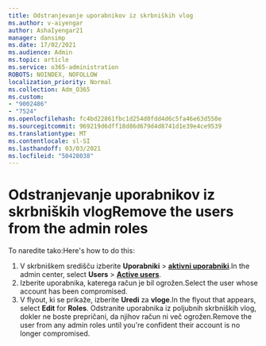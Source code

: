 ```yaml
---
title: Odstranjevanje uporabnikov iz skrbniških vlog
ms.author: v-aiyengar
author: AshaIyengar21
manager: dansimp
ms.date: 17/02/2021
ms.audience: Admin
ms.topic: article
ms.service: o365-administration
ROBOTS: NOINDEX, NOFOLLOW
localization_priority: Normal
ms.collection: Adm_O365
ms.custom:
- "9002486"
- "7524"
ms.openlocfilehash: fc4bd22861fbc1d254d0fdd4d6c5fa46e63d550e
ms.sourcegitcommit: 969219d6dff18d86d679d4d8741d1e39e4ce9539
ms.translationtype: MT
ms.contentlocale: sl-SI
ms.lasthandoff: 03/03/2021
ms.locfileid: "50428038"
---
```

# <a name="remove-the-users-from-the-admin-roles"></a><span data-ttu-id="8738d-102">Odstranjevanje uporabnikov iz skrbniških vlog</span><span class="sxs-lookup"><span data-stu-id="8738d-102">Remove the users from the admin roles</span></span>

<span data-ttu-id="8738d-103">To naredite tako:</span><span class="sxs-lookup"><span data-stu-id="8738d-103">Here's how to do this:</span></span>

1. <span data-ttu-id="8738d-104">V skrbniškem središču izberite **Uporabniki**  >  [**aktivni uporabniki**](https://go.microsoft.com/fwlink/p/?linkid=834822).</span><span class="sxs-lookup"><span data-stu-id="8738d-104">In the admin center, select **Users** > [**Active users**](https://go.microsoft.com/fwlink/p/?linkid=834822).</span></span>
1. <span data-ttu-id="8738d-105">Izberite uporabnika, katerega račun je bil ogrožen.</span><span class="sxs-lookup"><span data-stu-id="8738d-105">Select the user whose account has been compromised.</span></span>
1. <span data-ttu-id="8738d-106">V flyout, ki se prikaže, izberite **Uredi** za **vloge**.</span><span class="sxs-lookup"><span data-stu-id="8738d-106">In the flyout that appears, select **Edit** for **Roles**.</span></span> <span data-ttu-id="8738d-107">Odstranite uporabnika iz poljubnih skrbniških vlog, dokler ne boste prepričani, da njihov račun ni več ogrožen.</span><span class="sxs-lookup"><span data-stu-id="8738d-107">Remove the user from any admin roles until you're confident their account is no longer compromised.</span></span>

